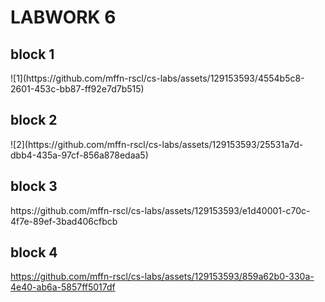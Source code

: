 <h1><b>LABWORK 6</b></h1>

<h2>block 1</h2>
![1](https://github.com/mffn-rscl/cs-labs/assets/129153593/4554b5c8-2601-453c-bb87-ff92e7d7b515)

<h2>block 2</h2>
![2](https://github.com/mffn-rscl/cs-labs/assets/129153593/25531a7d-dbb4-435a-97cf-856a878edaa5)

<h2>block 3</h2>
https://github.com/mffn-rscl/cs-labs/assets/129153593/e1d40001-c70c-4f7e-89ef-3bad406cfbcb



<h2>block 4</h2>

https://github.com/mffn-rscl/cs-labs/assets/129153593/859a62b0-330a-4e40-ab6a-5857ff5017df




